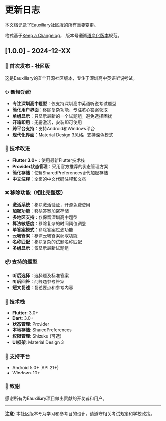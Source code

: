 # 更新日志

本文档记录了Eauxiliary社区版的所有重要变更。

格式基于[Keep a Changelog](https://keepachangelog.com/zh-CN/1.0.0/)，
版本号遵循[语义化版本](https://semver.org/lang/zh-CN/)规范。

## [1.0.0] - 2024-12-XX

### 🎉 首次发布 - 社区版
这是Eauxiliary的首个开源社区版本，专注于深圳高中英语听说考试。

### ✨ 新增功能
- **专注深圳高中题型**：仅支持深圳高中英语听说考试题型
- **简化用户界面**：移除复杂功能，专注核心答案获取
- **单组显示**：只显示最新的一个试题组，避免选择困扰
- **开箱即用**：无需激活，安装即可使用
- **跨平台支持**：支持Android和Windows平台
- **现代化界面**：Material Design 3风格，支持深色模式

### 🔧 技术改进
- **Flutter 3.0+**：使用最新Flutter技术栈
- **Provider状态管理**：采用官方推荐的状态管理方案
- **简化存储**：使用SharedPreferences替代加密存储
- **中文注释**：全面的中文代码注释和文档

### ❌ 移除功能（相比完整版）
- **激活系统**：移除激活验证，开源免费使用
- **加密功能**：移除答案加密存储
- **多地区支持**：仅保留深圳高中题型
- **算法敏感度**：移除复杂的时间阈值调整
- **单答案模式**：移除答案过滤功能
- **云端答案**：移除云端答案获取功能
- **名称匹配**：移除复杂的试题名称匹配
- **多组显示**：仅显示最新试题组

### 📦 支持的题型
- **听后选择**：选择题及标准答案
- **听后回答**：问答题参考答案
- **短文复述**：复述要点和参考内容

### 🔧 技术栈
- **Flutter**: 3.0+
- **Dart**: 3.0+
- **状态管理**: Provider
- **本地存储**: SharedPreferences
- **权限管理**: Shizuku (可选)
- **UI框架**: Material Design 3

### 📱 支持平台
- Android 5.0+ (API 21+)
- Windows 10+

### 🙏 致谢
感谢所有为Eauxiliary项目做出贡献的开发者和用户。

---

**注意**: 本社区版本专为学习和参考目的设计，请遵守相关考试规定和学校政策。
